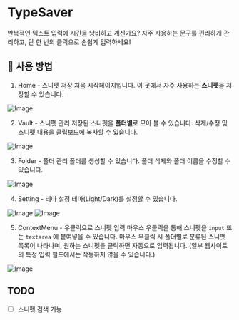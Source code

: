 # TypeSaver

반복적인 텍스트 입력에 시간을 낭비하고 계신가요? 
자주 사용하는 문구를 편리하게 관리하고, 단 한 번의 클릭으로 손쉽게 입력하세요!

## 🚀 사용 방법

1. Home - 스니펫 저장
처음 시작페이지입니다. 이 곳에서 자주 사용하는 **스니펫**을 저장할 수 있습니다.

![Image](https://github.com/user-attachments/assets/b7e28430-4387-421b-95c9-b93a4528807b)

2. Vault - 스니펫 관리
저장된 스니펫을 **폴더별**로 모아 볼 수 있습니다.
삭제/수정 및 스니펫 내용을 클립보드에 복사할 수 있습니다.

![Image](https://github.com/user-attachments/assets/e44bbcf7-1bac-408b-aed5-7c4a882ed6ba)

3. Folder - 폴더 관리
폴더를 생성할 수 있습니다.
폴더 삭제와 폴더 이름을 수정할 수 있습니다.

![Image](https://github.com/user-attachments/assets/bb3a19ed-380e-4f4e-859c-418ef5ea5be1)

4. Setting - 테마 설정
테마(Light/Dark)를 설정할 수 있습니다.

![Image](https://github.com/user-attachments/assets/53d5bee8-7be0-41bb-ab6c-317537032c39)
![Image](https://github.com/user-attachments/assets/be97f8a9-71fe-4abe-975d-293acfcc5e66)

5. ContextMenu - 우클릭으로 스니펫 입력
마우스 우클릭을 통해 스니펫을 `input` 또는 `textarea` 에 붙여넣을 수 있습니다.
마우스 우클릭 시 폴더별로 분류된 스니펫 목록이 나타나며, 원하는 스니펫을 클릭하면 자동으로 입력됩니다.
(일부 웹사이트의 특정 입력 필드에서는 작동하지 않을 수 있습니다.)

![Image](https://github.com/user-attachments/assets/751bd0b4-7fc3-4c85-a96d-56dc136220fd)

## TODO

- [ ] 스니펫 검색 기능
